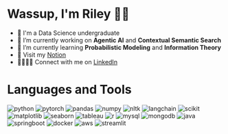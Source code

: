 # Wassup, I'm Riley 💃🏽
- 🔭 I'm a Data Science undergraduate
- 🧠 I’m currently working on **Agentic AI** and **Contextual Semantic Search**
- 🌱 I’m currently learning **Probabilistic Modeling** and **Information Theory**
- 🎳 Visit my [Notion](https://emobitsh.notion.site/Riley-s-projects-16fd590d474f808a8412dee7ed9ebeb5)
- 🫱🏽‍🫲🏻 Connect with me on [LinkedIn](https://www.linkedin.com/in/rileyphan/)

# Languages and Tools
![python](https://img.shields.io/badge/python-3670A0?logo=python&logoColor=ffdd54)
![pytorch](https://img.shields.io/badge/PyTorch-black?logo=PyTorch)
![pandas](https://img.shields.io/badge/-Pandas-333333?style=flat&logo=pandas)
![numpy](https://img.shields.io/badge/-Numpy-013243?&logo=NumPy)
![nltk](https://img.shields.io/badge/NLTK-3776AB?logo=python&logoColor=fff)
![langchain](	https://img.shields.io/badge/langchain-1C3C3C?style=flat&logo=langchain&logoColor=white)
![scikit](https://img.shields.io/badge/scikit--learn-F7931E?style=flat&logo=scikit-learn&logoColor=white)
![matplotlib](https://img.shields.io/badge/-Matplotlib-000000?style=flat&logo=python)
![seaborn](https://img.shields.io/badge/-Seaborn-3776AB?style=flat&logo=python&logoColor=white&size=40x40)
![tableau](https://img.shields.io/badge/Tableau-E97627?style=flat&logo=Tableau&logoColor=white)
![r](https://img.shields.io/badge/r-%23276DC3.svg?style=flat&logo=r&logoColor=white)
![mysql](https://img.shields.io/badge/mysql-4479A1.svg?logo=mysql&logoColor=white)
![mongodb](https://img.shields.io/badge/MongoDB-%234ea94b.svg?logo=mongodb&logoColor=white)
![java](https://img.shields.io/badge/java-%23ED8B00.svg?logo=openjdk&logoColor=white)
![springboot](https://img.shields.io/badge/SpringBoot-6DB33F?style=flat-square&logo=Spring&logoColor=white)
![docker](https://img.shields.io/badge/docker-257bd6?style=flat&logo=docker&logoColor=white)
![aws](https://img.shields.io/badge/AWS-232F3E?style=flat&logo=amazonwebservices&logoColor=white)
![streamlit](https://img.shields.io/badge/-Streamlit-FF4B4B?style=flat&logo=streamlit&logoColor=white)
